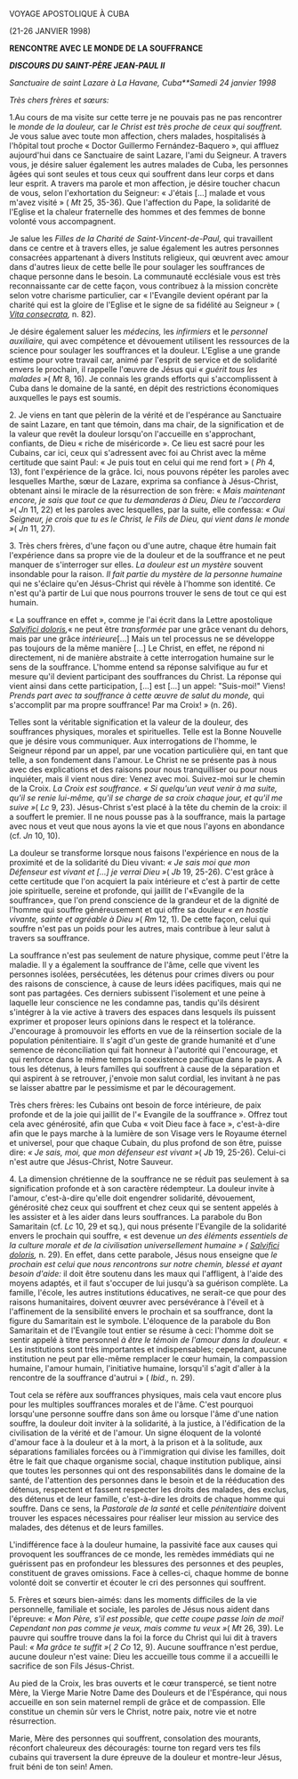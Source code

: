 VOYAGE APOSTOLIQUE À CUBA

(21-26 JANVIER 1998)

**RENCONTRE AVEC LE MONDE DE LA SOUFFRANCE**

***DISCOURS DU SAINT-PÈRE JEAN-PAUL II***

*Sanctuaire de saint Lazare à La Havane, Cuba**Samedi 24 janvier 1998*

*Très chers frères et sœurs:*

1.Au cours de ma visite sur cette terre je ne pouvais pas ne pas rencontrer le *monde de la douleur,* car *le Christ est très proche de ceux qui souffrent.* Je vous salue avec toute mon affection, chers malades, hospitalisés à l'hôpital tout proche « Doctor Guillermo Fernández-Baquero », qui affluez aujourd'hui dans ce Sanctuaire de saint Lazare, l'ami du Seigneur. A travers vous, je désire saluer également les autres malades de Cuba, les personnes âgées qui sont seules et tous ceux qui souffrent dans leur corps et dans leur esprit. A travers ma parole et mon affection, je désire toucher chacun de vous, selon l'exhortation du Seigneur: « J'étais \[...\] malade et vous m'avez visité » ( *Mt* 25, 35-36). Que l'affection du Pape, la solidarité de l'Eglise et la chaleur fraternelle des hommes et des femmes de bonne volonté vous accompagnent.

Je salue les *Filles de la Charité de Saint-Vincent-de-Paul,* qui travaillent dans ce centre et à travers elles, je salue également les autres personnes consacrées appartenant à divers Instituts religieux, qui œuvrent avec amour dans d'autres lieux de cette belle île pour soulager les souffrances de chaque personne dans le besoin. La communauté ecclésiale vous est très reconnaissante car de cette façon, vous contribuez à la mission concrète selon votre charisme particulier, car « l'Evangile devient opérant par la charité qui est la gloire de l'Eglise et le signe de sa fidélité au Seigneur » ( *[Vita consecrata](http://www.vatican.va/holy_father/john_paul_ii/apost_exhortations/documents/hf_jp-ii_exh_25031996_vita-consecrata_fr.html),* n. 82).

Je désire également saluer les *médecins,* les *infirmiers* et le *personnel auxiliaire,* qui avec compétence et dévouement utilisent les ressources de la science pour soulager les souffrances et la douleur. L'Eglise a une grande estime pour votre travail car, animé par l'esprit de service et de solidarité envers le prochain, il rappelle l'œuvre de Jésus qui *« guérit tous les malades »*( *Mt* 8, 16). Je connais les grands efforts qui s'accomplissent à Cuba dans le domaine de la santé, en dépit des restrictions économiques auxquelles le pays est soumis.

2\. Je viens en tant que pèlerin de la vérité et de l'espérance au Sanctuaire de saint Lazare, en tant que témoin, dans ma chair, de la signification et de la valeur que revêt la douleur lorsqu'on l'accueille en s'approchant, confiants, de Dieu « riche de miséricorde ». Ce lieu est sacré pour les Cubains, car ici, ceux qui s'adressent avec foi au Christ avec la même certitude que saint Paul: « Je puis tout en celui qui me rend fort » ( *Ph* 4, 13), font l'expérience de la grâce. Ici, nous pouvons répéter les paroles avec lesquelles Marthe, sœur de Lazare, exprima sa confiance à Jésus-Christ, obtenant ainsi le miracle de la résurrection de son frère: « *Mais maintenant encore, je sais que tout ce que tu demanderas à Dieu, Dieu te l'accordera »*( *Jn* 11, 22) et les paroles avec lesquelles, par la suite, elle confessa: *« Oui Seigneur, je crois que tu es le Christ, le Fils de Dieu, qui vient dans le monde »*( *Jn* 11, 27).

3\. Très chers frères, d'une façon ou d'une autre, chaque être humain fait l'expérience dans sa propre vie de la douleur et de la souffrance et ne peut manquer de s'interroger sur elles. *La douleur est un mystère* souvent insondable pour la raison. *Il fait partie du mystère de la personne humaine* qui ne s'éclaire qu'en Jésus-Christ qui révèle à l'homme son identité. Ce n'est qu'à partir de Lui que nous pourrons trouver le sens de tout ce qui est humain.

« La souffrance en effet », comme je l'ai écrit dans la Lettre apostolique *[Salvifici doloris](http://www.vatican.va/holy_father/john_paul_ii/apost_letters/documents/hf_jp-ii_apl_11021984_salvifici-doloris_fr.html),*« ne peut être *transformée* par une grâce venant du dehors, mais par une grâce *intérieure*\[...\] Mais un tel processus ne se développe pas toujours de la même manière \[...\] Le Christ, en effet, ne répond ni directement, ni de manière abstraite à cette interrogation humaine sur le sens de la souffrance. L'homme entend sa réponse salvifique au fur et mesure qu'il devient participant des souffrances du Christ. La réponse qui vient ainsi dans cette participation, \[...\] est \[...\] un appel: "Suis-moi!" Viens! *Prends part avec ta souffrance à cette œuvre de salut du monde,* qui s'accomplit par ma propre souffrance! Par ma Croix! » (n. 26).

Telles sont la véritable signification et la valeur de la douleur, des souffrances physiques, morales et spirituelles. Telle est la Bonne Nouvelle que je désire vous communiquer. Aux interrogations de l'homme, le Seigneur répond par un appel, par une vocation particulière qui, en tant que telle, a son fondement dans l'amour. Le Christ ne se présente pas à nous avec des explications et des raisons pour nous tranquilliser ou pour nous inquiéter, mais il vient nous dire: Venez avec moi. Suivez-moi sur le chemin de la Croix. *La Croix est souffrance. « Si quelqu'un veut venir à ma suite, qu'il se renie lui-même, qu'il se charge de sa croix chaque jour, et qu'il me suive »*( *Lc* 9, 23). Jésus-Christ s'est placé à la tête du chemin de la croix: il a souffert le premier. Il ne nous pousse pas à la souffrance, mais la partage avec nous et veut que nous ayons la vie et que nous l'ayons en abondance (cf. *Jn* 10, 10).

La douleur se transforme lorsque nous faisons l'expérience en nous de la proximité et de la solidarité du Dieu vivant: *« Je sais moi que mon Défenseur est vivant et \[...\] je verrai Dieu »*( *Jb* 19, 25-26). C'est grâce à cette certitude que l'on acquiert la paix intérieure et c'est à partir de cette joie spirituelle, sereine et profonde, qui jaillit de l'«Evangile de la souffrance», que l'on prend conscience de la grandeur et de la dignité de l'homme qui souffre généreusement et qui offre sa douleur *« en hostie vivante, sainte et agréable à Dieu »*( *Rm* 12, 1). De cette façon, celui qui souffre n'est pas un poids pour les autres, mais contribue à leur salut à travers sa souffrance.

La souffrance n'est pas seulement de nature physique, comme peut l'être la maladie. Il y a également la souffrance de l'âme, celle que vivent les personnes isolées, persécutées, les détenus pour crimes divers ou pour des raisons de conscience, à cause de leurs idées pacifiques, mais qui ne sont pas partagées. Ces derniers subissent l'isolement et une peine à laquelle leur conscience ne les condamne pas, tandis qu'ils désirent s'intégrer à la vie active à travers des espaces dans lesquels ils puissent exprimer et proposer leurs opinions dans le respect et la tolérance. J'encourage à promouvoir les efforts en vue de la réinsertion sociale de la population pénitentiaire. Il s'agit d'un geste de grande humanité et d'une semence de réconciliation qui fait honneur à l'autorité qui l'encourage, et qui renforce dans le même temps la coexistence pacifique dans le pays. A tous les détenus, à leurs familles qui souffrent à cause de la séparation et qui aspirent à se retrouver, j'envoie mon salut cordial, les invitant à ne pas se laisser abattre par le pessimisme et par le découragement.

Très chers frères: les Cubains ont besoin de force intérieure, de paix profonde et de la joie qui jaillit de l'« Evangile de la souffrance ». Offrez tout cela avec générosité, afin que Cuba « voit Dieu face à face », c'est-à-dire afin que le pays marche à la lumière de son Visage vers le Royaume éternel et universel, pour que chaque Cubain, du plus profond de son être, puisse dire: *« Je sais, moi, que mon défenseur est vivant »*( *Jb* 19, 25-26). Celui-ci n'est autre que Jésus-Christ, Notre Sauveur.

4\. La dimension chrétienne de la souffrance ne se réduit pas seulement à sa signification profonde et à son caractère rédempteur. La douleur invite à l'amour, c'est-à-dire qu'elle doit engendrer solidarité, dévouement, générosité chez ceux qui souffrent et chez ceux qui se sentent appelés à les assister et à les aider dans leurs souffrances. La parabole du Bon Samaritain (cf. *Lc* 10, 29 et sq.), qui nous présente l'Evangile de la solidarité envers le prochain qui souffre, « est devenue *un des éléments essentiels de la culture morale et de la civilisation universellement humaine » ( [Salvifici doloris](http://www.vatican.va/holy_father/john_paul_ii/apost_letters/documents/hf_jp-ii_apl_11021984_salvifici-doloris_fr.html),* n. 29). En effet, dans cette parabole, Jésus nous enseigne que *le prochain est celui que nous rencontrons sur notre chemin, blessé et ayant besoin d'aide:* il doit être soutenu dans les maux qui l'affligent, à l'aide des moyens adaptés, et il faut s'occuper de lui jusqu'à sa guérison complète. La famille, l'école, les autres institutions éducatives, ne serait-ce que pour des raisons humanitaires, doivent œuvrer avec persévérance à l'éveil et à l'affinement de la sensibilité envers le prochain et sa souffrance, dont la figure du Samaritain est le symbole. L'éloquence de la parabole du Bon Samaritain et de l'Evangile tout entier se résume à ceci: l'homme doit se sentir appelé à titre personnel *à être le témoin de l'amour dans la douleur.* « Les institutions sont très importantes et indispensables; cependant, aucune institution ne peut par elle-même remplacer le cœur humain, la compassion humaine, l'amour humain, l'initiative humaine, lorsqu'il s'agit d'aller à la rencontre de la souffrance d'autrui » ( *Ibid.,* n. 29).

Tout cela se réfère aux souffrances physiques, mais cela vaut encore plus pour les multiples souffrances morales et de l'âme. C'est pourquoi lorsqu'une personne souffre dans son âme ou lorsque l'âme d'une nation souffre, la douleur doit inviter à la solidarité, à la justice, à l'édification de la civilisation de la vérité et de l'amour. Un signe éloquent de la volonté d'amour face à la douleur et à la mort, à la prison et à la solitude, aux séparations familiales forcées ou à l'immigration qui divise les familles, doit être le fait que chaque organisme social, chaque institution publique, ainsi que toutes les personnes qui ont des responsabilités dans le domaine de la santé, de l'attention des personnes dans le besoin et de la rééducation des détenus, respectent et fassent respecter les droits des malades, des exclus, des détenus et de leur famille, c'est-à-dire les droits de chaque homme qui souffre. Dans ce sens, la *Pastorale de la santé* et celle *pénitentiaire* doivent trouver les espaces nécessaires pour réaliser leur mission au service des malades, des détenus et de leurs familles.

L'indifférence face à la douleur humaine, la passivité face aux causes qui provoquent les souffrances de ce monde, les remèdes immédiats qui ne guérissent pas en profondeur les blessures des personnes et des peuples, constituent de graves omissions. Face à celles-ci, chaque homme de bonne volonté doit se convertir et écouter le cri des personnes qui souffrent.

5\. Frères et sœurs bien-aimés: dans les moments difficiles de la vie personnelle, familiale et sociale, les paroles de Jésus nous aident dans l'épreuve: *« Mon Père, s'il est possible, que cette coupe passe loin de moi! Cependant non pas comme je veux, mais comme tu veux »*( *Mt* 26, 39). Le pauvre qui souffre trouve dans la foi la force du Christ qui lui dit à travers Paul: *« Ma grâce te suffit »*( *2* *Co* 12, 9). Aucune souffrance n'est perdue, aucune douleur n'est vaine: Dieu les accueille tous comme il a accueilli le sacrifice de son Fils Jésus-Christ.

Au pied de la Croix, les bras ouverts et le cœur transpercé, se tient notre Mère, la Vierge Marie Notre Dame des Douleurs et de l'Espérance, qui nous accueille en son sein maternel rempli de grâce et de compassion. Elle constitue un chemin sûr vers le Christ, notre paix, notre vie et notre résurrection.

Marie, Mère des personnes qui souffrent, consolation des mourants, réconfort chaleureux des découragés: tourne ton regard vers tes fils cubains qui traversent la dure épreuve de la douleur et montre-leur Jésus, fruit béni de ton sein! Amen.